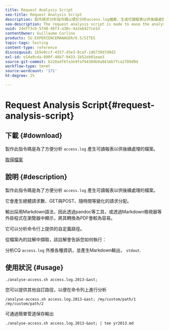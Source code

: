 ```yaml
---
title: Request Analysis Script
seo-title: Request Analysis Script
description: 製作請求分析指令碼以便於分析access.log檔案，生成可讀報表以供後續處理
seo-description: The request analysis script is made to ease the analysis of the access.log files producing a readable report for later processing
uuid: 24eff3c6-5748-46f3-a30c-4a3a6427ce1d
contentOwner: Guillaume Carlino
products: SG_EXPERIENCEMANAGER/6.5/SITES
topic-tags: testing
content-type: reference
discoiquuid: 1b5e0ccf-4157-45e3-8caf-1d6739d7d9d2
exl-id: e14a9cda-890f-46b7-9433-1b52eb91eae3
source-git-commit: b220adf6fa3e9faf94389b9a9416b7fca2f89d9d
workflow-type: tm+mt
source-wordcount: '171'
ht-degree: 2%

---
```


# Request Analysis Script{#request-analysis-script}

## 下載 {#download}

製作此指令碼是為了方便分析 `access.log` 產生可讀報表以供後續處理的檔案。

[取得檔案](assets/analyse-access.sh)

## 說明 {#description}

製作此指令碼是為了方便分析 `access.log` 產生可讀報表以供後續處理的檔案。

它會產生總體請求數、GET與POST、隨時間等變化的請求分配。

輸出採用Markdown語法，因此透過pandoc等工具，或透過Markdown檢視器等外掛程式在瀏覽器中顯示，將其轉換為PDF會較為容易。

它可以分析命令行上提供的自定義路徑。

從檔案內的註解中擷取，該註解會告訴您如何執行：

分析CQ `access.log` 外推各種資訊，並產生Markdown輸出， `stdout`.

## 使用狀況 {#usage}

`./analyse-access.sh access.log.2013-&ast;`

您可以提供其他自訂路徑，以便在命令列上進行分析

`/analyse-access.sh access.log.2013-&ast; /my/custom/path/1 /my/custom/path/2`

可通過簡單管道保存輸出

`./analyse-access.sh access.log.2013-&ast; | tee yr2013.md`
